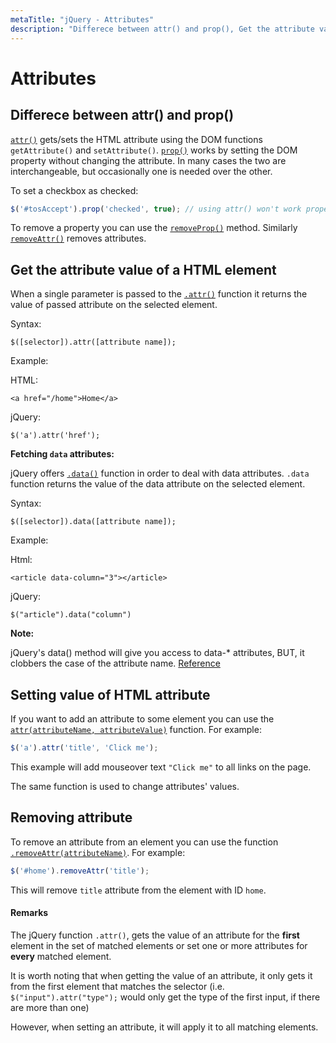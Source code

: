 ```yaml
---
metaTitle: "jQuery - Attributes"
description: "Differece between attr() and prop(), Get the attribute value of a HTML element, Setting value of HTML attribute, Removing attribute"
---
```


# Attributes




## Differece between attr() and prop()


[`attr()`](http://stackoverflow.com/documentation/jquery/4429/attributes/15471/getting-value-of-html-attribute#t=201608020513212065116) gets/sets the HTML attribute using the DOM functions `getAttribute()` and `setAttribute()`. [`prop()`](https://api.jquery.com/prop/) works by setting the DOM property without changing the attribute. In many cases the two are interchangeable, but occasionally one is needed over the other.

To set a checkbox as checked:

```js
$('#tosAccept').prop('checked', true); // using attr() won't work properly here

```

To remove a property you can use the [`removeProp()`](https://api.jquery.com/removeProp/) method. Similarly [`removeAttr()`](http://stackoverflow.com/documentation/jquery/4429/attributes/15473/removing-attribute#t=201608020514117105889) removes attributes.



## Get the attribute value of a HTML element


When a single parameter is passed to the [`.attr()`](https://api.jquery.com/attr/) function it returns the value of passed attribute on the selected element.

Syntax:

`$([selector]).attr([attribute name]);`

Example:

HTML:

`<a href="/home">Home</a>`

jQuery:

`$('a').attr('href');`

**Fetching `data` attributes:**

jQuery offers [`.data()`](https://api.jquery.com/data/) function in order to deal with data attributes. `.data` function returns the value of the data attribute on the selected element.

Syntax:

`$([selector]).data([attribute name]);`

Example:

Html:

`<article data-column="3"></article>`

jQuery:

`$("article").data("column")`

**Note:**

> 
jQuery's data() method will give you access to data-* attributes, BUT, it clobbers the case of the attribute name. [Reference](http://stackoverflow.com/questions/17351282/jquery-cant-get-data-attribute-value)




## Setting value of HTML attribute


If you want to add an attribute to some element you can use the [`attr(attributeName, attributeValue)`](https://api.jquery.com/attr/) function. For example:

```js
$('a').attr('title', 'Click me');

```

This example will add mouseover text `"Click me"` to all links on the page.

The same function is used to change attributes' values.



## Removing attribute


To remove an attribute from an element you can use the function [`.removeAttr(attributeName)`](https://api.jquery.com/removeAttr/). For example:

```js
$('#home').removeAttr('title');

```

This will remove `title` attribute from the element with ID `home`.



#### Remarks


The jQuery function `.attr()`, gets the value of an attribute for the **first** element in the set of matched elements or set one or more attributes for **every** matched element.

It is worth noting that when getting the value of an attribute, it only gets it from the first element that matches the selector (i.e. `$("input").attr("type");` would only get the type of the first input, if there are more than one)

However, when setting an attribute, it will apply it to all matching elements.

